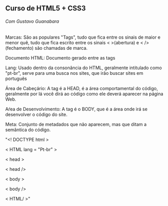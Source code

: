 ## Curso de HTML5 + CSS3

###### Com Gustavo Guanabara

Marcas: São as populares "Tags", tudo que fica entre os sinais de maior e menor quê, tudo que fica escrito entre os sinais < >(abertura) e < />(fechamento) são chamadas de marca.

Documento HTML: Documento gerado entre as tags 

Lang: Usado dentro da consonância do HTML, geralmente intitulado como "pt-br", serve para uma busca nos sites, que irão buscar sites em português

Área de Cabeçário: A tag é a HEAD, é a área comportamental do código, geralmente por lá você dirá ao código como ele deverá aparecer na página Web.

Aŕea de Desenvolvimento: A tag é o BODY, que é a área onde irá se desenvolver o código do site.

Meta: Conjunto de metadados que não aparecem, mas que ditam a semântica do código.

"<! DOCTYPE html >

< HTML lang = "Pt-br" > 

< head >

< head />

< body >


< body />

< HTML/ >"

